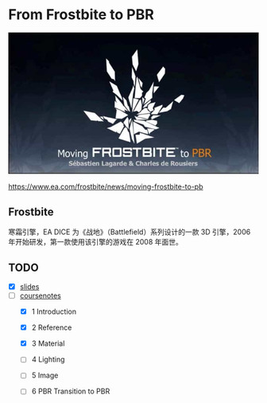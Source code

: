 # From Frostbite to PBR

![cover](https://raw.githubusercontent.com/Ubpa/ImgBed/master/Note/CG/courses/MovingFrostbiteToPBR/cover.jpg)

https://www.ea.com/frostbite/news/moving-frostbite-to-pb

## Frostbite

寒霜引擎，EA DICE 为《战地》（Battlefield）系列设计的一款 3D 引擎，2006 年开始研发，第一款使用该引擎的游戏在 2008 年面世。

## TODO

- [x] [slides](notes/slides.md) 
- [ ] [coursenotes](notes/coursenotes.md) 
  - [x] 1 Introduction
  - [x] 2 Reference
  - [x] 3 Material
  - [ ] 4 Lighting
  - [ ] 5 Image
  - [ ] 6 PBR Transition to PBR

